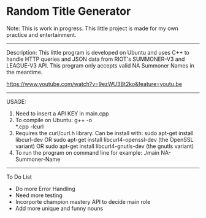 Random Title Generator 
================================
Note: This is work in progress. This little project is made for my own practice and entertainment.
********************************
Description: This little program is developed on Ubuntu and uses C++ to handle HTTP queries and JSON data from RIOT's SUMMONER-V3 and LEAGUE-V3 API.
This program only accepts valid NA Summoner Names in the meantime.

https://www.youtube.com/watch?v=9ezWU3Bt2ko&feature=youtu.be
********************************
USAGE:
1) Need to insert a API KEY in main.cpp
2) To compile on Ubuntu: g++ -o <main> *.cpp -lcurl
3) Requires the curl/curl.h library. Can be install with:
sudo apt-get install libcurl-dev 
OR sudo apt-get install libcurl4-openssl-dev (the OpenSSL variant)
OR sudo apt-get install libcurl4-gnutls-dev (the gnutls variant)
4) To run the program on command line for example: ./main NA-Summoner-Name
*******************************
To Do List
- Do more Error Handling
- Need more testing
- Incorporte champion mastery API to decide main role
- Add more unique and funny nouns
